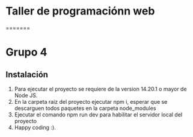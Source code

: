 # Taller de programaciónn web

=======
# Grupo 4

## Instalación

1. Para ejecutar el proyecto se requiere de la version 14.20.1 o mayor de Node JS.
2. En la carpeta raiz del proyecto ejecutar npm i, esperar que se descarguen todos paquetes en la carpeta node_modules
3. Ejecutar el comando npm run dev para habilitar el servidor local del proyecto
4. Happy coding :).


